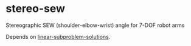 # stereo-sew
Stereographic SEW (shoulder-elbow-wrist) angle for 7-DOF robot arms

Depends on [linear-subproblem-solutions](https://github.com/rpiRobotics/linear-subproblem-solutions).
